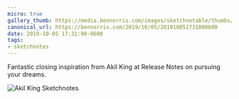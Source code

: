 ```yaml
---
micro: true
gallery_thumb: https://media.bennorris.com/images/sketchnotable/thumbs/release-notes-2019-king.jpg
canonical_url: https://bennorris.com/2019/10/05/201910051731000600
date: 2019-10-05 17:31:00-0600
tags:
- sketchnotes
---
```


Fantastic closing inspiration from Akil King at Release Notes on pursuing your dreams.

![Akil King Sketchnotes](https://media.bennorris.com/images/sketchnotable/release-notes-2019/release-notes-2019-king.jpg)
